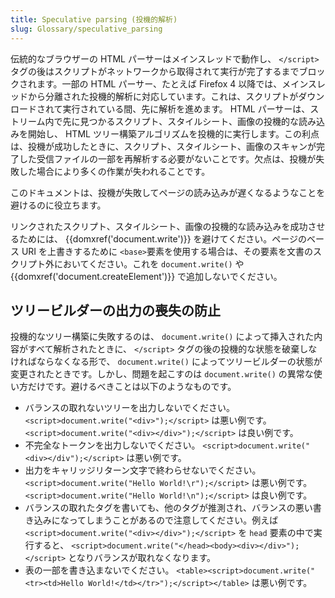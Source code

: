 ```yaml
---
title: Speculative parsing (投機的解析)
slug: Glossary/speculative_parsing
---
```


伝統的なブラウザーの HTML パーサーはメインスレッドで動作し、 `</script>` タグの後はスクリプトがネットワークから取得されて実行が完了するまでブロックされます。一部の HTML パーサー、たとえば Firefox 4 以降では、メインスレッドから分離された投機的解析に対応しています。これは、スクリプトがダウンロードされて実行されている間、先に解析を進めます。 HTML パーサーは、ストリーム内で先に見つかるスクリプト、スタイルシート、画像の投機的な読み込みを開始し、 HTML ツリー構築アルゴリズムを投機的に実行します。この利点は、投機が成功したときに、スクリプト、スタイルシート、画像のスキャンが完了した受信ファイルの一部を再解析する必要がないことです。欠点は、投機が失敗した場合により多くの作業が失われることです。

このドキュメントは、投機が失敗してページの読み込みが遅くなるようなことを避けるのに役立ちます。

リンクされたスクリプト、スタイルシート、画像の投機的な読み込みを成功させるためには、 {{domxref('document.write')}} を避けてください。ページのベース URI を上書きするために `<base>`要素を使用する場合は、その要素を文書のスクリプト外においてください。これを `document.write()` や {{domxref('document.createElement')}} で追加しないでください。

## ツリービルダーの出力の喪失の防止

投機的なツリー構築に失敗するのは、 `document.write()` によって挿入された内容がすべて解析されたときに、 `</script>` タグの後の投機的な状態を破棄しなければならなくなる形で、 `document.write()` によってツリービルダーの状態が変更されたときです。しかし、問題を起こすのは `document.write()` の異常な使い方だけです。避けるべきことは以下のようなものです。

- バランスの取れないツリーを出力しないでください。 `<script>document.write("<div>");</script>` は悪い例です。 `<script>document.write("<div></div>");</script>` は良い例です。
- 不完全なトークンを出力しないでください。 `<script>document.write("<div></div");</script>` は悪い例です。
- 出力をキャリッジリターン文字で終わらせないでください。 `<script>document.write("Hello World!\r");</script>` は悪い例です。 `<script>document.write("Hello World!\n");</script>` は良い例です。
- バランスの取れたタグを書いても、他のタグが推測され、バランスの悪い書き込みになってしまうことがあるので注意してください。例えば `<script>document.write("<div></div>");</script>` を `head` 要素の中で実行すると、 `<script>document.write("</head><body><div></div>");</script>` となりバランスが取れなくなります。
- 表の一部を書き込まないでください。 `<table><script>document.write("<tr><td>Hello World!</td></tr>");</script></table>` は悪い例です。

